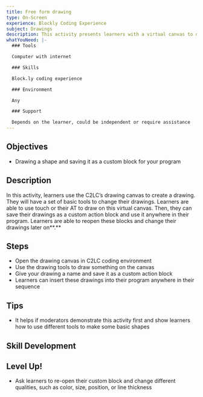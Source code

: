 ```yaml
---
title: Free form drawing
type: On-Screen
experience: Blockly Coding Experience
subject: Drawings
description: This activity presents learners with a virtual canvas to draw shapes.
whatYouNeed: |-
  ### Tools

  Computer with internet

  ### Skills

  Block.ly coding experience

  ### Environment

  Any

  ### Support

  Depends on the learner, could be independent or require assistance
---
```

## Objectives

* Drawing a shape and saving it as a custom block for your program

## Description

In this activity, learners use the C2LC’s drawing canvas to create a drawing. They will have a set of basic tools to change their drawings. Learners are able to use touch or their AT to draw on this virtual canvas. Then, they can save their drawings as a custom action block and use it anywhere in their program. Learners are able to reopen these blocks and change their drawings later on**.**

## Steps

* Open the drawing canvas in C2LC coding environment
* Use the drawing tools to draw something on the canvas
* Give your drawing a name and save it as a custom action block
* Learners can insert these drawings into their program anywhere in their sequence

## Tips

* It helps if moderators demonstrate this activity first and show learners how to use different tools to make some basic shapes

## Skill Development

## Level Up!

* Ask learners to re-open their custom block and change different qualities, such as color, size, position, or line thickness
